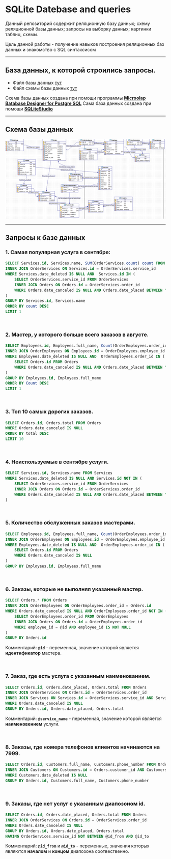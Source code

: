 # SQLite Datebase and queries

Данный репозиторий содержит реляционную базу данных; схему реляционной базы данных; запросы на выборку данных; картинки таблиц, схемы.

Цель данной работы - получение навыков построения реляционных баз данных и знакомство с SQL синтаксисом

<hr>

## База данных, к которой строились запросы. 

* Файл базы данных [тут](database/db_sqlite.db)
* Файл схемы базы данных [тут](database/db_scheme.pdd)

Схема базы данных создана при помощи программы **[Microolap Batabase Designer for Postgre SQL](https://www.microolap.com/products/database/postgresql-designer/download/)**
Сама база данных создана при помощи **[SQLiteStudio](https://sqlitestudio.pl/)**

<hr>

## Схема базы данных
![](./assets/database_scheme.png)

<hr>

## Запросы к базе данных

### 1. Самая популярная услуга в сентябре:
```sql
SELECT Services.id, Services.name, SUM(OrderServices.count) count FROM Services
INNER JOIN OrderServices ON Services.id = OrderServices.service_id
WHERE Services.date_deleted IS NULL AND  Services.id IN (
    SELECT OrderServices.service_id FROM OrderServices
    INNER JOIN Orders ON Orders.id = OrderServices.order_id
    WHERE Orders.date_canceled IS NULL AND Orders.date_placed BETWEEN "2020-09-01" AND "2020-09-31"
)
GROUP BY Services.id, Services.name
ORDER BY count DESC
LIMIT 1
```

<br>

### 2. Мастер, у которого больше всего заказов в августе.
```sql
SELECT Employees.id, Employees.full_name, Count(OrderEmployees.order_id) Count FROM Employees
INNER JOIN OrderEmployees ON Employees.id = OrderEmployees.employee_id
WHERE Employees.date_deleted IS NULL AND  OrderEmployees.order_id IN (
    SELECT Orders.id FROM Orders
    WHERE Orders.date_canceled IS NULL AND Orders.date_placed BETWEEN "2020-08-01" AND "2020-09-01"
)
GROUP BY Employees.id, Employees.full_name
ORDER BY Count DESC
LIMIT 1
```

<br>

### 3. Топ 10 самых дорогих заказов.
```sql
SELECT Orders.id, Orders.total FROM Orders
WHERE Orders.date_canceled IS NULL
ORDER BY total DESC
LIMIT 10
```

<br>

### 4. Неиспользуемые в сентябре услуги.
```sql
SELECT Services.id, Services.name FROM Services
WHERE Services.date_deleted IS NULL AND Services.id NOT IN (
    SELECT OrderServices.service_id FROM OrderServices
    INNER JOIN Orders ON Orders.id = OrderServices.order_id
    WHERE Orders.date_canceled IS NULL AND Orders.date_placed BETWEEN "2020-09-01" AND "2020-09-31"
)
```

<br>

### 5. Количество обслуженных заказов мастерами.
```sql
SELECT Employees.id, Employees.full_name, Count(OrderEmployees.order_id) Count FROM Employees
INNER JOIN OrderEmployees ON Employees.id = OrderEmployees.employee_id
WHERE Employees.date_deleted IS NULL AND  OrderEmployees.order_id IN (
    SELECT Orders.id FROM Orders
    WHERE Orders.date_canceled IS NULL
)
GROUP BY Employees.id, Employees.full_name
```

<br>

### 6. Заказы, которые не выполнял указанный мастер.
```sql
SELECT Orders.* FROM Orders
INNER JOIN OrderEmployees ON OrderEmployees.order_id = Orders.id
WHERE Orders.date_canceled IS NULL AND OrderEmployees.order_id NOT IN (
    SELECT OrderEmployees.order_id FROM OrderEmployees
    INNER JOIN Orders ON Orders.id = OrderEmployees.order_id
    WHERE employee_id = @id AND employee_id IS NOT NULL
)
GROUP BY Orders.id
```

Комментарий: **`@id`** - переменная, значение которой является **идентификатор** мастера.

<br>

### 7. Заказ, где есть услуга с указанным наименованием.
```sql
SELECT Orders.id, Orders.date_placed, Orders.total FROM Orders
INNER JOIN OrderServices ON Orders.id = OrderServices.order_id
INNER JOIN Services ON Services.id = OrderServices.service_id AND Services.name = @service_name
WHERE Orders.date_canceled IS NULL
GROUP BY Orders.id, Orders.date_placed, Orders.total
```

Комментарий: **`@service_name`** - переменная, значение которой является **наименовением** услуги.

<br>

### 8. Заказы, где номера телефонов клиентов начинаются на 7999.
```sql
SELECT Orders.id, Customers.full_name, Customers.phone_number FROM Orders
INNER JOIN Customers ON Customers.id = Orders.customer_id AND Customers.phone_number LIKE "7999%"
WHERE Customers.date_deleted IS NULL
GROUP BY Orders.id, Customers.full_name, Customers.phone_number
```

<br>

### 9. Заказы, где нет услуг с указанным диапозоном id.
```sql
SELECT Orders.id, Orders.date_placed, Orders.total FROM Orders
INNER JOIN OrderServices ON Orders.id = OrderServices.order_id
WHERE Orders.date_canceled IS NULL
GROUP BY Orders.id, Orders.date_placed, Orders.total
HAVING OrderServices.service_id NOT BETWEEN @id_from AND @id_to
```

Комментарий: **`@id_from`** и **`@id_to`** - переменные, значения которых являются **началом** и **концом** диапозона соотвественно.

<br>